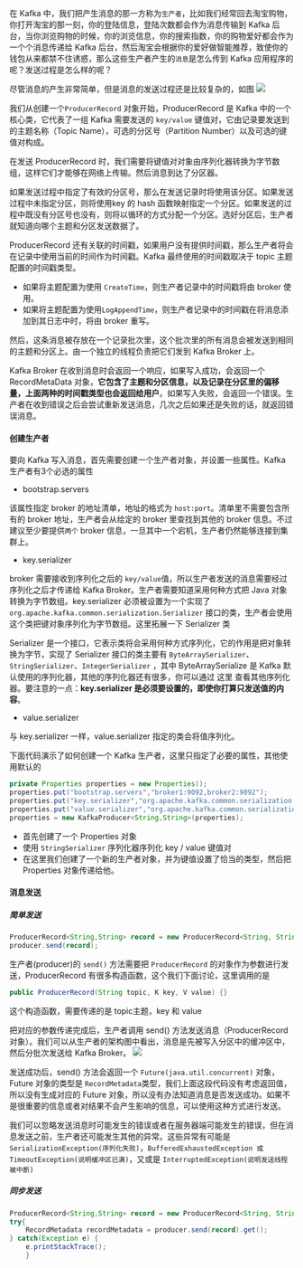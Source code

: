 在 Kafka 中，我们把产生消息的那一方称为`生产者`，比如我们经常回去淘宝购物，你打开淘宝的那一刻，你的登陆信息，登陆次数都会作为消息传输到 Kafka 后台，当你浏览购物的时候，你的浏览信息，你的搜索指数，你的购物爱好都会作为一个个消息传递给 Kafka 后台，然后淘宝会根据你的爱好做智能推荐，致使你的钱包从来都禁不住诱惑，那么这些生产者产生的`消息`是怎么传到 Kafka 应用程序的呢？发送过程是怎么样的呢？

尽管消息的产生非常简单，但是消息的发送过程还是比较复杂的，如图
![](https://ask.qcloudimg.com/http-save/5418473/mve2myskq3.jpeg)

我们从创建一个`ProducerRecord` 对象开始，ProducerRecord 是 Kafka 中的一个核心类，它代表了一组 Kafka 需要发送的 `key/value` 键值对，它由记录要发送到的主题名称（Topic Name），可选的分区号（Partition Number）以及可选的键值对构成。

在发送 ProducerRecord 时，我们需要将键值对对象由序列化器转换为字节数组，这样它们才能够在网络上传输。然后消息到达了分区器。

如果发送过程中指定了有效的分区号，那么在发送记录时将使用该分区。如果发送过程中未指定分区，则将使用key 的 hash 函数映射指定一个分区。如果发送的过程中既没有分区号也没有，则将以循环的方式分配一个分区。选好分区后，生产者就知道向哪个主题和分区发送数据了。

ProducerRecord 还有关联的时间戳，如果用户没有提供时间戳，那么生产者将会在记录中使用当前的时间作为时间戳。Kafka 最终使用的时间戳取决于 topic 主题配置的时间戳类型。

- 如果将主题配置为使用 `CreateTime`，则生产者记录中的时间戳将由 broker 使用。
- 如果将主题配置为使用`LogAppendTime`，则生产者记录中的时间戳在将消息添加到其日志中时，将由 broker 重写。

然后，这条消息被存放在一个记录批次里，这个批次里的所有消息会被发送到相同的主题和分区上。由一个独立的线程负责把它们发到 Kafka Broker 上。

Kafka Broker 在收到消息时会返回一个响应，如果写入成功，会返回一个 RecordMetaData 对象，**它包含了主题和分区信息，以及记录在分区里的偏移量，上面两种的时间戳类型也会返回给用户**。如果写入失败，会返回一个错误。生产者在收到错误之后会尝试重新发送消息，几次之后如果还是失败的话，就返回错误消息。

#### 创建生产者
要向 Kafka 写入消息，首先需要创建一个生产者对象，并设置一些属性。Kafka 生产者有3个必选的属性

- bootstrap.servers

该属性指定 broker 的地址清单，地址的格式为 `host:port`。清单里不需要包含所有的 broker 地址，生产者会从给定的 broker 里查找到其他的 broker 信息。不过建议至少要提供`两个` broker 信息，一旦其中一个宕机，生产者仍然能够连接到集群上。

- key.serializer

broker 需要接收到序列化之后的 `key/value`值，所以生产者发送的消息需要经过序列化之后才传递给 Kafka Broker。生产者需要知道采用何种方式把 Java 对象转换为字节数组。key.serializer 必须被设置为一个实现了`org.apache.kafka.common.serialization.Serializer` 接口的类，生产者会使用这个类把键对象序列化为字节数组。这里拓展一下 Serializer 类

Serializer 是一个接口，它表示类将会采用何种方式序列化，它的作用是把对象转换为字节，实现了 Serializer 接口的类主要有 `ByteArraySerializer`、`StringSerializer`、`IntegerSerializer` ，其中 ByteArraySerialize 是 Kafka 默认使用的序列化器，其他的序列化器还有很多，你可以通过 这里 查看其他序列化器。要注意的一点：**key.serializer 是必须要设置的，即使你打算只发送值的内容**。

- value.serializer

与 key.serializer 一样，value.serializer 指定的类会将值序列化。

下面代码演示了如何创建一个 Kafka 生产者，这里只指定了必要的属性，其他使用默认的
```java
private Properties properties = new Properties();
properties.put("bootstrap.servers","broker1:9092,broker2:9092");
properties.put("key.serializer","org.apache.kafka.common.serialization.StringSerializer");
properties.put("value.serializer","org.apache.kafka.common.serialization.StringSerializer");
properties = new KafkaProducer<String,String>(properties);
```
- 首先创建了一个 Properties 对象
- 使用 `StringSerializer` 序列化器序列化 key / value 键值对
- 在这里我们创建了一个新的生产者对象，并为键值设置了恰当的类型，然后把 Properties 对象传递给他。

#### 消息发送
##### 简单发送
```java
ProducerRecord<String,String> record = new ProducerRecord<String, String>("CustomerCountry","West","France"); 
producer.send(record);
```

生产者(producer)的 `send()` 方法需要把 `ProducerRecord` 的对象作为参数进行发送，ProducerRecord 有很多构造函数，这个我们下面讨论，这里调用的是
```java
public ProducerRecord(String topic, K key, V value) {}
```

这个构造函数，需要传递的是 topic主题，key 和 value

把对应的参数传递完成后，生产者调用 send() 方法发送消息（ProducerRecord对象）。我们可以从生产者的架构图中看出，消息是先被写入分区中的缓冲区中，然后分批次发送给 Kafka Broker。
![](https://ask.qcloudimg.com/http-save/5418473/8raqt7ch9b.png?imageView2/2/w/784)

发送成功后，send() 方法会返回一个 `Future(java.util.concurrent)` 对象，Future 对象的类型是 `RecordMetadata`类型，我们上面这段代码没有考虑返回值，所以没有生成对应的 Future 对象，所以没有办法知道消息是否发送成功。如果不是很重要的信息或者对结果不会产生影响的信息，可以使用这种方式进行发送。

我们可以忽略发送消息时可能发生的错误或者在服务器端可能发生的错误，但在消息发送之前，生产者还可能发生其他的异常。这些异常有可能是 `SerializationException(序列化失败)`，`BufferedExhaustedException 或 TimeoutException(说明缓冲区已满)`，又或是 `InterruptedException(说明发送线程被中断)`

##### 同步发送
```java
ProducerRecord<String,String> record = new ProducerRecord<String, String>("CustomerCountry","West","France"); 
try{ 
	RecordMetadata recordMetadata = producer.send(record).get();
} catch(Exception e) {
	e.printStackTrace();
	}
```